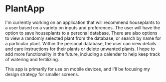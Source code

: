 # PlantApp

I'm currently working on an application that will recommend houseplants to a user based on a variety on inputs and preferences.
The user will have the option to save houseplants to a personal database.
There are also options to view a randomly selected plant from the database, or search by name for a particular plant.
Within the personal database, the user can view details and care instructions for their plants or delete unwanted plants.
I hope to add more functionality in the future, including a calender to help keep track of watering and fertilizing.

This app is primarily for use on mobile devices, and I'll be focusing my design strategy for smaller screens.
